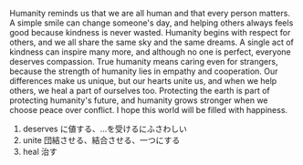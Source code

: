 Humanity reminds us that we are all human and that every person matters. A simple smile can change someone's day, and helping others always feels good because kindness is never wasted. Humanity begins with respect for others, and we all share the same sky and the same dreams. A single act of kindness can inspire many more, and although no one is perfect, everyone deserves compassion. True humanity means caring even for strangers, because the strength of humanity lies in empathy and cooperation. Our differences make us unique, but our hearts unite us, and when we help others, we heal a part of ourselves too. Protecting the earth is part of protecting humanity's future, and humanity grows stronger when we choose peace over conflict. I hope this world will be filled with happiness.


1. deserves に値する、…を受けるにふさわしい
2. unite 団結させる、結合させる、一つにする
3. heal  治す